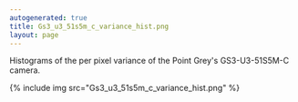 ```yaml
---
autogenerated: true
title: Gs3_u3_51s5m_c_variance_hist.png
layout: page
---
```


Histograms of the per pixel variance of the Point Grey's GS3-U3-51S5M-C
camera.

{% include img src="Gs3_u3_51s5m_c_variance_hist.png" %}

